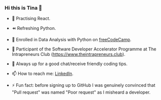 ### Hi this is Tina 👋
- 💪  Practising React.
- ⏪  Refreshing Python.
- 🚧  Enrolled in Data Analysis with Python on [freeCodeCamp](https://www.freecodecamp.org/learn/data-analysis-with-python).
- 🚀  Participant of the Software Developer Accelerator Programme at The Intrapreneurs Club (https://www.theintrapreneurs.club).
- 💬  Always up for a good chat/receive friendly coding tips.
- 📫  How to reach me: [LinkedIn](https://www.linkedin.com/in/concetta-iuso).

- ⚡ Fun fact: before signing up to GitHub I was genuinely convinced that "Pull request" was named "Poor request" as I misheard a developer.

